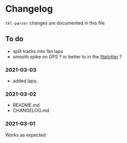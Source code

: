 # Changelog

`tkl-parser` changes are documented in this file

## To do

- split tracks into 1kn laps
- smooth spike on GPS ? or better to in the [fitplotter](https://github.com/karaul/fitplotter/) ?

### 2021-03-03

- added laps;

### 2021-03-02

- README.md
- CHANGELOG.md

### 2021-03-01

Works as expected
